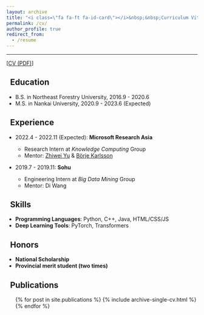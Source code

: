 ```yaml
---
layout: archive
title: "<i class=\"fa fa-ft fa-id-card\"></i>&nbsp;&nbsp;Curriculum Vitae"
permalink: /cv/
author_profile: true
redirect_from:
  - /resume
---
```


---

\[[CV (PDF)](/files/Curriculum_Vitae.pdf)\]

## <i class="fa fa-ft fa-university"></i>&nbsp;&nbsp;Education

* B.S. in Northeast Forestry University, 2016.9 - 2020.6
* M.S. in Nankai University, 2020.9 - 2023.6 (Expected)

## <i class="fa fa-ft fa-users"></i>&nbsp;&nbsp;Experience

* 2022.4 - 2022.11 (Expected): **Microsoft Research Asia**
  * Research Intern at *Knowledge Computing* Group
  * Mentor: [Zhiwei Yu](https://www.microsoft.com/en-us/research/people/zhiwyu/) & [Börje Karlsson](https://www.microsoft.com/en-us/research/people/borjekar/)


* 2019.7 - 2019.11: **Sohu**
  * Engineering Intern at *Big Data Mining* Group
  * Mentor: Di Wang


## <i class="fa fa-ft fa-cogs"></i>&nbsp;&nbsp;Skills

* **Programming Languages**: Python, C++, Java, HTML/CSS/JS 
* **Deep Learning Tools**:  PyTorch, Transformers

## <i class="fa fa-ft fa-cogs"></i>&nbsp;&nbsp;Honors

* **National Scholarship**
* **Provincial merit student (two times)**

## <i class="fa fa-ft fa-book"></i>&nbsp;&nbsp;Publications
  <ul>{% for post in site.publications %}
    {% include archive-single-cv.html %}
  {% endfor %}</ul>